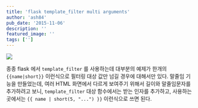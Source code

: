 ```yaml
---
title: 'flask template_filter multi arguments'
author: 'ash84'
pub_date: '2015-11-06'
description: ''
featured_image: ''
tags: ['']
---
```



![](http://jinja.pocoo.org/docs/dev/_static/jinja-small.png)

<script src="https://gist.github.com/AhnSeongHyun/28d4121932f5cdee0586.js"></script>

종종 flask 에서 `template_filter` 를 사용하는데 대부분의 예제가 한개의 `{{name|short}}` 이런식으로 필터링 대상 값만 넘길 경우에 대해서만 있다. 말줄임 기능을 만들었는데, 여러 HTML 화면에서 다르게 보여주기 위해서 길이와 말줄임문자를 추가하려고 보니, `template_filter` 대상 함수에서는 받는 인자를 추가하고, 사용하는 곳에서는 `{{ name | short(5, "...") }}` 이런식으로 쓰면 된다.



